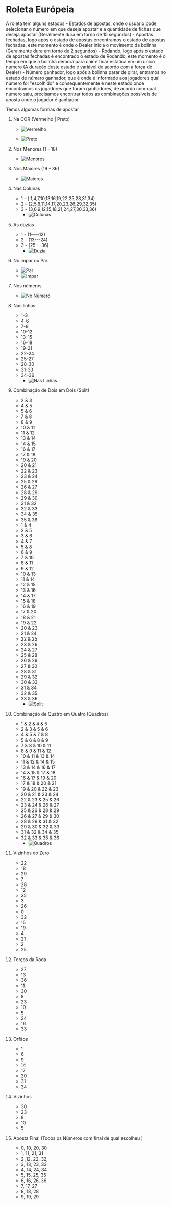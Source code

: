 # Roleta Európeia

A roleta tem alguns estados
    - Estados de apostas, onde o usuário pode selecionar o número em que deseja apostar e a quantidade de fichas que deseja apostar (Geralmente dura em torno de 15 segundos)
    - Apostas fechadas, logo após o estado de apostas encontramos o estado de apostas fechadas, este momento é onde o Dealer inicia o movimento da bolinha (Geralmente dura em torno de 2 segundos)
    - Rodando, logo após o estado de apostas fechadas é encontrado o estado de Rodando, este momento é o tempo em que a bolinha demora para cair e ficar estatíca em um unico número (A duração deste estado é variável de acordo com a força do Dealer)
    - Número ganhador, logo após a bolinha parar de girar, entramos no estado de número ganhador, que é onde é informado aos jogadores qual número foi "escolhido" e consequentemente é neste estado onde encontramos os jogadores que foram ganhadores, de acordo com qual número saiu, precisamos encontrar todos as combinações possíveis de aposta onde o jogador é ganhador


Temos algumas formas de apostar

1. Na COR (Vermelho | Preto)
    - ![Vermelho](./imgs/Vermelho.png)
            
    - ![Preto](./imgs/Preto.png)

2. Nos Menores (1 - 18)
    - ![Menores](./imgs/Menores.png)
3. Nos Maiores (19 - 36)
   - ![Maiores](./imgs/Maiores.png)
4. Nas Colunas
    - 1 - ( 1,4,7,10,13,16,19,22,25,28,31,34)
    - 2 - (2,5,8,11,14,17,20,23,26,29,32,35)
    - 3 - (3,6,9,12,15,18,21,24,27,30,33,36)
        - ![Colunas](./imgs/Colunas.png)
5. As duzias
    - 1 - (1----12)
    - 2 - (13---24)
    - 3 - (25---36)
      - ![Duzia](./imgs/Duzia.png)
6. No impar ou Par
    - ![Par](./imgs/Par.png)
    - ![Impar](./imgs/Impar.png)
7. Nos números
    - ![No Número](./imgs/OnShot.png)
8. Nas linhas
    - 1-3
    - 4-6
    - 7-9
    - 10-12
    - 13-15
    - 16-18
    - 19-21
    - 22-24
    - 25-27
    - 28-30
    - 31-33
    - 34-36
      - ![Nas Linhas](./imgs/Linhas.png)
9. Combinação de Dois em Dois (Split)
    - 2 & 3
    - 4 & 5
    - 5 & 6
    - 7 & 8
    - 8 & 9
    - 10 & 11
    - 11 & 12
    - 13 & 14
    - 14 & 15
    - 16 & 17
    - 17 & 18
    - 19 & 20
    - 20 & 21
    - 22 & 23
    - 23 & 24
    - 25 & 26
    - 26 & 27
    - 28 & 29
    - 29 & 30
    - 31 & 32
    - 32 & 33
    - 34 & 35
    - 35 & 36
    - 1 & 4
    - 2 & 5
    - 3 & 6
    - 4 & 7
    - 5 & 8
    - 6 & 9
    - 7 & 10
    - 8 & 11
    - 9 & 12
    - 10 & 13
    - 11 & 14
    - 12 & 15
    - 13 & 16
    - 14 & 17
    - 15 & 18
    - 16 & 19
    - 17 & 20
    - 18 & 21
    - 19 & 22
    - 20 & 23
    - 21 & 24
    - 22 & 25
    - 23 & 26
    - 24 & 27
    - 25 & 28
    - 26 & 29
    - 27 & 30
    - 28 & 31
    - 29 & 32
    - 30 & 33
    - 31 & 34
    - 32 & 35
    - 33 & 36
        - ![Split](./imgs/Split.png)
10. Combinação de Quatro em Quatro (Quadros)
    - 1 & 2 & 4 & 5
    - 2 & 3 & 5 & 6
    - 4 & 5 & 7 & 8
    - 5 & 6 & 8 & 9
    - 7 & 8 & 10 & 11
    - 8 & 9 & 11 & 12
    - 10 & 11 & 13 & 14
    - 11 & 12 & 14 & 15
    - 13 & 14 & 16 & 17
    - 14 & 15 & 17 & 18
    - 16 & 17 & 19 & 20
    - 17 & 18 & 20 & 21
    - 19 & 20 & 22 & 23
    - 20 & 21 & 23 & 24
    - 22 & 23 & 25 & 26
    - 23 & 24 & 26 & 27
    - 25 & 26 & 28 & 29
    - 26 & 27 & 29 & 30
    - 28 & 29 & 31 & 32
    - 29 & 30 & 32 & 33
    - 31 & 32 & 34 & 35
    - 32 & 33 & 35 & 36
        -  ![Quadros](./imgs/Quadros.png)
12. Vizinhos do Zero
    - 22
    - 18
    - 29
    - 7
    - 28
    - 12
    - 35
    - 3
    - 26
    - 0
    - 32
    - 15
    - 19
    - 4
    - 21
    - 2
    - 25
13. Terços da Roda
    - 27
    - 13
    - 36
    - 11
    - 30
    - 8
    - 23
    - 10
    - 5
    - 24
    - 16
    - 33
14. Orfãos
    - 1
    - 6
    - 9
    - 14
    - 17
    - 20
    - 31
    - 34
15. Vizinhos
    - 30
    - 23
    - 8
    - 10
    - 5
16. Aposta Final (Todos os Números com final de qual escolheu )
    - 0, 10, 20, 30
    - 1, 11, 21, 31
    - 2 ,12, 22, 32,
    - 3, 13, 23, 33
    - 4, 14, 24, 34
    - 5, 15, 25, 35
    - 6, 16, 26, 36
    - 7, 17, 27
    - 8, 18, 28
    - 9, 19, 29
